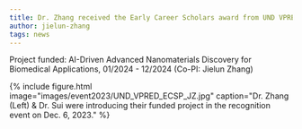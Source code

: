```yaml
---
title: Dr. Zhang received the Early Career Scholars award from UND VPRED!
author: jielun-zhang
tags: news
---
```


Project funded: AI-Driven Advanced Nanomaterials Discovery for Biomedical Applications, 01/2024 - 12/2024 (Co-PI: Jielun Zhang)


{% include figure.html image="images/event2023/UND_VPRED_ECSP_JZ.jpg" caption="Dr. Zhang (Left) & Dr. Sui were introducing their funded project in the recognition event on Dec. 6, 2023." %}
